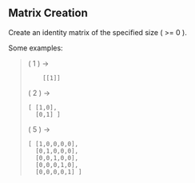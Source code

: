 ## Matrix Creation 

Create an identity matrix of the specified size ( >= 0 ).

Some examples:

> ( 1 )  ->
> 
>         [[1]]
>
> ( 2 )  ->
> 
>     [ [1,0],
>       [0,1] ]
> 
> ( 5 )  ->
> 
>     [ [1,0,0,0,0],
>       [0,1,0,0,0],
>       [0,0,1,0,0],
>       [0,0,0,1,0],
>       [0,0,0,0,1] ]   
